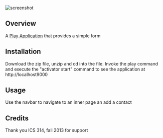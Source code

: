 ![screenshot](https://raw.github.com/andrewpw/Digits/Attempt-1/doc/Digits.png)

Overview
--------

A [Play Application](http://playframework.com) that provides a simple form


Installation
------------

Download the zip file, unzip and cd into the file. Invoke the play command and execute the "activator start" command to see the application at http://localhost9000

Usage
-----

Use the navbar to navigate to an inner page an add a contact

Credits
-------

Thank you ICS 314, fall 2013 for support
  


